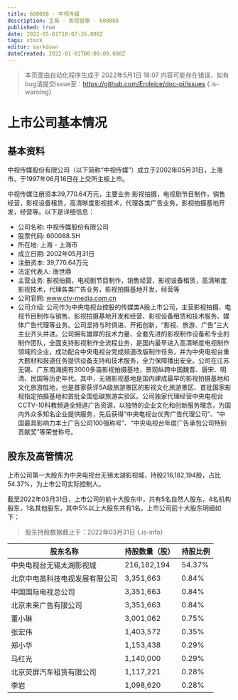 ```yaml
---
title: 600088 - 中视传媒
description: 主板 - 影视音像 - 600088
published: true
date: 2022-05-01T18:07:35.000Z
tags: stock
editor: markdown
dateCreated: 2022-01-01T00:00:00.000Z
---
```


> 本页面由自动化程序生成于 2022年5月1日 18:07
> 内容可能存在错误，如有bug请提交issue至：https://github.com/Eroleice/doc-pi/issues
{.is-warning}

# 上市公司基本情况

## 基本资料

中视传媒股份有限公司（以下简称“中视传媒”）成立于2002年05月31日，上海市。于1997年06月16日在上交所主板上市。

中视传媒注册资本39,770.64万元，主要业务:影视拍摄，电视剧节目制作，销售经营，影视设备租赁，高清晰度影视技术，代理各类广告业务，影视拍摄基地开发，经营等。以下是详细信息：

- 公司名称: 中视传媒股份有限公司
- 股票代码: 600088.SH
- 所在地: 上海 - 上海市
- 成立日期: 2002年05月31日
- 注册资本: 39,770.64万元
- 法定代表人: 唐世鼎
- 主营业务: 影视拍摄，电视剧节目制作，销售经营，影视设备租赁，高清晰度影视技术，代理各类广告业务，影视拍摄基地开发，经营等
- 公司官网: www.ctv-media.com.cn
- 公司介绍: 公司作为中央电视台控股的传媒类A股上市公司，主营影视拍摄、电视节目制作与销售、影视拍摄基地开发和经营、影视设备租赁和技术服务、媒体广告代理等业务。公司坚持与时俱进、开拓创新，“影视、旅游、广告”三大主业齐头并进。公司拥有雄厚的技术力量、全套先进的影视制作设备和专业的制作团队，全面支持影视制作全流程业务，是国内最早进入高清晰度电视制作领域的企业，成功配合中央电视台完成频道改版制作任务，并为中央电视台重大题材和报道任务提供设备支持和技术服务，全力保障播出安全。公司在江苏无锡、广东南海拥有3000多亩影视拍摄基地，景观纵跨中国魏晋、唐宋、明清、民国等历史年代。其中，无锡影视基地是国内建成最早的影视拍摄基地和文化旅游胜地，也是首家获评5A级旅游景区的影视文化旅游景区、首批国家影视指定拍摄基地和首批全国低碳旅游实验区。公司独家代理经营中央电视台CCTV-10科教频道全频道广告资源，以独特的企业文化和创新服务理念，为国内外众多知名企业提供服务，先后获得“中央电视台优秀广告代理公司”、“中国最具影响力本土广告公司100强称号”、“中央电视台年度广告承包公司特别贡献奖”等荣誉称号。


## 股东及高管情况

上市公司第一大股东为中央电视台无锡太湖影视城，持股216,182,194股，占比54.37%，为上市公司实际控制人。

截至2022年03月31日，上市公司的前十大股东中，共有5名自然人股东，4名机构股东，1名其他股东，其中5%以上大股东共有1名。上市公司前十大股东明细如下：

> 股东持股数据截止于：2022年03月31日
{.is-info}

| 股东名称 | 持股数量（股） | 持股比例 |
| --- | --- | --- |
| 中央电视台无锡太湖影视城 | 216,182,194 | 54.37% |
| 北京中电高科技电视发展有限公司 | 3,351,663 | 0.84% |
| 中国国际电视总公司 | 3,351,663 | 0.84% |
| 北京未来广告有限公司 | 3,351,663 | 0.84% |
| 董小琳 | 3,001,062 | 0.75% |
| 张宏伟 | 1,403,572 | 0.35% |
| 郑小华 | 1,153,438 | 0.29% |
| 马红光 | 1,140,000 | 0.29% |
| 北京荧屏汽车租赁有限公司 | 1,117,221 | 0.28% |
| 李岩 | 1,098,620 | 0.28% |




